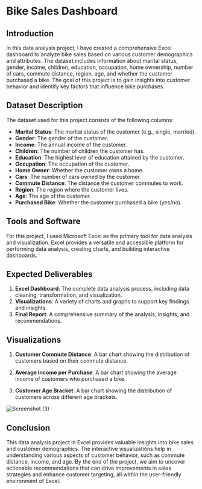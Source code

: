 
# Bike Sales Dashboard

## Introduction

In this data analysis project, I have created a comprehensive Excel dashboard to analyze bike sales based on various customer demographics and attributes. The dataset includes information about marital status, gender, income, children, education, occupation, home ownership, number of cars, commute distance, region, age, and whether the customer purchased a bike. The goal of this project is to gain insights into customer behavior and identify key factors that influence bike purchases.

## Dataset Description

The dataset used for this project consists of the following columns:
- **Marital Status**: The marital status of the customer (e.g., single, married).
- **Gender**: The gender of the customer.
- **Income**: The annual income of the customer.
- **Children**: The number of children the customer has.
- **Education**: The highest level of education attained by the customer.
- **Occupation**: The occupation of the customer.
- **Home Owner**: Whether the customer owns a home.
- **Cars**: The number of cars owned by the customer.
- **Commute Distance**: The distance the customer commutes to work.
- **Region**: The region where the customer lives.
- **Age**: The age of the customer.
- **Purchased Bike**: Whether the customer purchased a bike (yes/no).

## Tools and Software

For this project, I used Microsoft Excel as the primary tool for data analysis and visualization. Excel provides a versatile and accessible platform for performing data analysis, creating charts, and building interactive dashboards.

## Expected Deliverables

1. **Excel Dashboard**: The complete data analysis process, including data cleaning, transformation, and visualization.
2. **Visualizations**: A variety of charts and graphs to support key findings and insights.
3. **Final Report**: A comprehensive summary of the analysis, insights, and recommendations.

## Visualizations

1. **Customer Commute Distance**: A bar chart showing the distribution of customers based on their commute distance.


2. **Average Income per Purchase**: A bar chart showing the average income of customers who purchased a bike.
 

3. **Customer Age Bracket**: A bar chart showing the distribution of customers across different age brackets.

![Screenshot (3)](https://github.com/Analystlekan/Bike-sales-analysis/assets/172055479/44c302bf-4d05-4d6e-bbbf-f9d0da8597e8)
## Conclusion

This data analysis project in Excel provides valuable insights into bike sales and customer demographics. The interactive visualizations help in understanding various aspects of customer behavior, such as commute distance, income, and age. By the end of the project, we aim to uncover actionable recommendations that can drive improvements in sales strategies and enhance customer targeting, all within the user-friendly environment of Excel.

